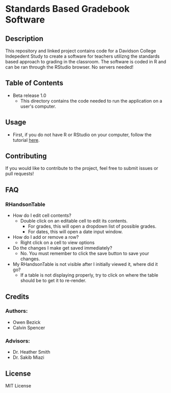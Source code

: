 # Standards Based Gradebook Software
## Description
This repository and linked project contains code for a Davidson College Indepedent Study to create a software for teachers utilizng the standards based approach to grading in the classroom. The software is coded in R and can be ran through the RStudio browser. No servers needed!


## Table of Contents
* Beta release 1.0
  + This directory contains the code needed to run the application on a user's computer.

## Usage
* First, if you do not have R or RStudio on your computer, follow the tutorial [here](https://rstudio-education.github.io/hopr/starting.html).

## Contributing
If you would like to contribute to the project, feel free to submit issues or pull requests!
## FAQ
### RHandsonTable
* How do I edit cell contents?
  - Double click on an editable cell to edit its contents.
    - For grades, this will open a dropdown list of possible grades.
    - For dates, this will open a date input window.
* How do I add or remove a row?
  - Right click on a cell to view options
* Do the changes I make get saved immediately?
  - No. You must remember to click the save button to save your changes.
* My RHandsonTable is not visible after I initially viewed it, where did it go?
  - If a table is not displaying properly, try to click on where the table should be to get it to re-render.

## Credits
### Authors: 
* Owen Bezick 
* Calvin Spencer

### Advisors: 
* Dr. Heather Smith 
* Dr. Sakib Miazi

## License
MIT License
